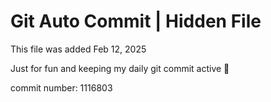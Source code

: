 # Git Auto Commit | Hidden File

This file was added Feb 12, 2025

Just for fun and keeping my daily git commit active 🤪

commit number: 1116803
